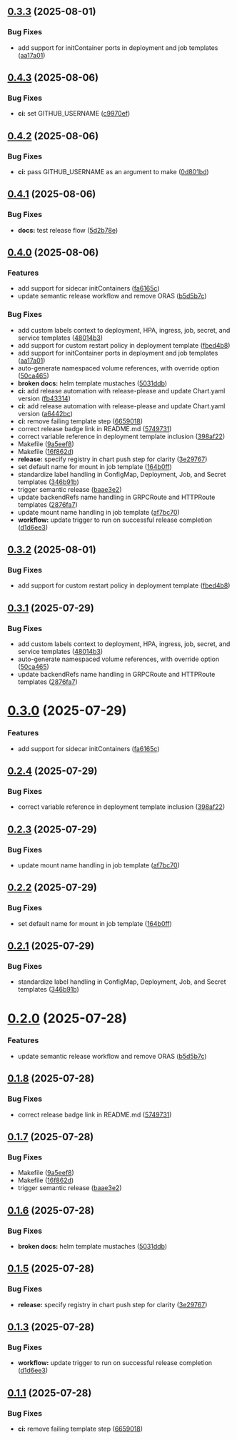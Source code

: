 ## [0.3.3](https://github.com/michaelw/common.itsumi/compare/v0.3.2...v0.3.3) (2025-08-01)


### Bug Fixes

* add support for initContainer ports in deployment and job templates ([aa17a01](https://github.com/michaelw/common.itsumi/commit/aa17a0197c0a2722d846c38348b75ea113b515c5))

## [0.4.3](https://github.com/michaelw/common.itsumi/compare/common.itsumi-v0.4.2...common.itsumi-v0.4.3) (2025-08-06)


### Bug Fixes

* **ci:** set GITHUB_USERNAME ([c9970ef](https://github.com/michaelw/common.itsumi/commit/c9970ef6aaedc03f05a3da442bfb6a9296b312f3))

## [0.4.2](https://github.com/michaelw/common.itsumi/compare/common.itsumi-v0.4.1...common.itsumi-v0.4.2) (2025-08-06)


### Bug Fixes

* **ci:** pass GITHUB_USERNAME as an argument to make ([0d801bd](https://github.com/michaelw/common.itsumi/commit/0d801bdfe9d01d9a37af2e7bd422a8b66a5612f5))

## [0.4.1](https://github.com/michaelw/common.itsumi/compare/common.itsumi-v0.4.0...common.itsumi-v0.4.1) (2025-08-06)


### Bug Fixes

* **docs:** test release flow ([5d2b78e](https://github.com/michaelw/common.itsumi/commit/5d2b78e715167ef894b1034b780a83ac87366415))

## [0.4.0](https://github.com/michaelw/common.itsumi/compare/common.itsumi-v0.3.3...common.itsumi-v0.4.0) (2025-08-06)


### Features

* add support for sidecar initContainers ([fa6165c](https://github.com/michaelw/common.itsumi/commit/fa6165c5f971ec48a3e00684f8143fe6b41af99f))
* update semantic release workflow and remove ORAS ([b5d5b7c](https://github.com/michaelw/common.itsumi/commit/b5d5b7ce6b6cbe606ecadee0a9f36a3057c7cd20))


### Bug Fixes

* add custom labels context to deployment, HPA, ingress, job, secret, and service templates ([48014b3](https://github.com/michaelw/common.itsumi/commit/48014b3f53877d5a689c5dc8cbf04d1a88bcd6ad))
* add support for custom restart policy in deployment template ([fbed4b8](https://github.com/michaelw/common.itsumi/commit/fbed4b80ed0077a69e485ce92eae5daec3a5563c))
* add support for initContainer ports in deployment and job templates ([aa17a01](https://github.com/michaelw/common.itsumi/commit/aa17a0197c0a2722d846c38348b75ea113b515c5))
* auto-generate namespaced volume references, with override option ([50ca465](https://github.com/michaelw/common.itsumi/commit/50ca4658e8462623d97d0f672589e4927e193975))
* **broken docs:** helm template mustaches ([5031ddb](https://github.com/michaelw/common.itsumi/commit/5031ddb68cf4685b753069cb8be713e2b97bb3f1))
* **ci:** add release automation with release-please and update Chart.yaml version ([fb43314](https://github.com/michaelw/common.itsumi/commit/fb43314adf8aa3e7fd264ecd552dc174463ae24d))
* **ci:** add release automation with release-please and update Chart.yaml version ([a6442bc](https://github.com/michaelw/common.itsumi/commit/a6442bc62bdec97c9945fbbd9df2e84d5aa8b818))
* **ci:** remove failing template step ([6659018](https://github.com/michaelw/common.itsumi/commit/66590189655d971019281422d58e27f3a91e70ad))
* correct release badge link in README.md ([5749731](https://github.com/michaelw/common.itsumi/commit/57497314c5f2d5b30045e271204b8bd972d8a99f))
* correct variable reference in deployment template inclusion ([398af22](https://github.com/michaelw/common.itsumi/commit/398af2273089b48b1024e952ec1b282cd3daf177))
* Makefile ([9a5eef8](https://github.com/michaelw/common.itsumi/commit/9a5eef8dd77324d99a84817d3c0a6f00ec9c73e8))
* Makefile ([16f862d](https://github.com/michaelw/common.itsumi/commit/16f862dae9591af7f2b00bfbcc22a13de20fd285))
* **release:** specify registry in chart push step for clarity ([3e29767](https://github.com/michaelw/common.itsumi/commit/3e29767e28f800f1f1eb7f444e2b717833e3da16))
* set default name for mount in job template ([164b0ff](https://github.com/michaelw/common.itsumi/commit/164b0ff7c2e339e7ef6928ccda32d27ea8c14055))
* standardize label handling in ConfigMap, Deployment, Job, and Secret templates ([346b91b](https://github.com/michaelw/common.itsumi/commit/346b91bc9e4906935ee2dc4f69cb3983abd1df45))
* trigger semantic release ([baae3e2](https://github.com/michaelw/common.itsumi/commit/baae3e2cfc8a6e419c87e0178efd14befe6227e9))
* update backendRefs name handling in GRPCRoute and HTTPRoute templates ([2876fa7](https://github.com/michaelw/common.itsumi/commit/2876fa7019ec926bd827ec14469f18bbb332f126))
* update mount name handling in job template ([af7bc70](https://github.com/michaelw/common.itsumi/commit/af7bc7090ea5cbdaccd258851ab1bb69aa1e8b5c))
* **workflow:** update trigger to run on successful release completion ([d1d6ee3](https://github.com/michaelw/common.itsumi/commit/d1d6ee30e6914fda04a0f0a0ceb5663a7471770b))

## [0.3.2](https://github.com/michaelw/common.itsumi/compare/v0.3.1...v0.3.2) (2025-08-01)


### Bug Fixes

* add support for custom restart policy in deployment template ([fbed4b8](https://github.com/michaelw/common.itsumi/commit/fbed4b80ed0077a69e485ce92eae5daec3a5563c))

## [0.3.1](https://github.com/michaelw/common.itsumi/compare/v0.3.0...v0.3.1) (2025-07-29)


### Bug Fixes

* add custom labels context to deployment, HPA, ingress, job, secret, and service templates ([48014b3](https://github.com/michaelw/common.itsumi/commit/48014b3f53877d5a689c5dc8cbf04d1a88bcd6ad))
* auto-generate namespaced volume references, with override option ([50ca465](https://github.com/michaelw/common.itsumi/commit/50ca4658e8462623d97d0f672589e4927e193975))
* update backendRefs name handling in GRPCRoute and HTTPRoute templates ([2876fa7](https://github.com/michaelw/common.itsumi/commit/2876fa7019ec926bd827ec14469f18bbb332f126))

# [0.3.0](https://github.com/michaelw/common.itsumi/compare/v0.2.4...v0.3.0) (2025-07-29)


### Features

* add support for sidecar initContainers ([fa6165c](https://github.com/michaelw/common.itsumi/commit/fa6165c5f971ec48a3e00684f8143fe6b41af99f))

## [0.2.4](https://github.com/michaelw/common.itsumi/compare/v0.2.3...v0.2.4) (2025-07-29)


### Bug Fixes

* correct variable reference in deployment template inclusion ([398af22](https://github.com/michaelw/common.itsumi/commit/398af2273089b48b1024e952ec1b282cd3daf177))

## [0.2.3](https://github.com/michaelw/common.itsumi/compare/v0.2.2...v0.2.3) (2025-07-29)


### Bug Fixes

* update mount name handling in job template ([af7bc70](https://github.com/michaelw/common.itsumi/commit/af7bc7090ea5cbdaccd258851ab1bb69aa1e8b5c))

## [0.2.2](https://github.com/michaelw/common.itsumi/compare/v0.2.1...v0.2.2) (2025-07-29)


### Bug Fixes

* set default name for mount in job template ([164b0ff](https://github.com/michaelw/common.itsumi/commit/164b0ff7c2e339e7ef6928ccda32d27ea8c14055))

## [0.2.1](https://github.com/michaelw/common.itsumi/compare/v0.2.0...v0.2.1) (2025-07-29)


### Bug Fixes

* standardize label handling in ConfigMap, Deployment, Job, and Secret templates ([346b91b](https://github.com/michaelw/common.itsumi/commit/346b91bc9e4906935ee2dc4f69cb3983abd1df45))

# [0.2.0](https://github.com/michaelw/common.itsumi/compare/v0.1.8...v0.2.0) (2025-07-28)


### Features

* update semantic release workflow and remove ORAS ([b5d5b7c](https://github.com/michaelw/common.itsumi/commit/b5d5b7ce6b6cbe606ecadee0a9f36a3057c7cd20))

## [0.1.8](https://github.com/michaelw/common.itsumi/compare/v0.1.7...v0.1.8) (2025-07-28)


### Bug Fixes

* correct release badge link in README.md ([5749731](https://github.com/michaelw/common.itsumi/commit/57497314c5f2d5b30045e271204b8bd972d8a99f))

## [0.1.7](https://github.com/michaelw/common.itsumi/compare/v0.1.6...v0.1.7) (2025-07-28)


### Bug Fixes

* Makefile ([9a5eef8](https://github.com/michaelw/common.itsumi/commit/9a5eef8dd77324d99a84817d3c0a6f00ec9c73e8))
* Makefile ([16f862d](https://github.com/michaelw/common.itsumi/commit/16f862dae9591af7f2b00bfbcc22a13de20fd285))
* trigger semantic release ([baae3e2](https://github.com/michaelw/common.itsumi/commit/baae3e2cfc8a6e419c87e0178efd14befe6227e9))

## [0.1.6](https://github.com/michaelw/common.itsumi/compare/v0.1.5...v0.1.6) (2025-07-28)


### Bug Fixes

* **broken docs:** helm template mustaches ([5031ddb](https://github.com/michaelw/common.itsumi/commit/5031ddb68cf4685b753069cb8be713e2b97bb3f1))

## [0.1.5](https://github.com/michaelw/common.itsumi/compare/v0.1.4...v0.1.5) (2025-07-28)


### Bug Fixes

* **release:** specify registry in chart push step for clarity ([3e29767](https://github.com/michaelw/common.itsumi/commit/3e29767e28f800f1f1eb7f444e2b717833e3da16))

## [0.1.3](https://github.com/michaelw/common.itsumi/compare/v0.1.2...v0.1.3) (2025-07-28)


### Bug Fixes

* **workflow:** update trigger to run on successful release completion ([d1d6ee3](https://github.com/michaelw/common.itsumi/commit/d1d6ee30e6914fda04a0f0a0ceb5663a7471770b))

## [0.1.1](https://github.com/michaelw/common.itsumi/compare/v0.1.0...v0.1.1) (2025-07-28)


### Bug Fixes

* **ci:** remove failing template step ([6659018](https://github.com/michaelw/common.itsumi/commit/66590189655d971019281422d58e27f3a91e70ad))

